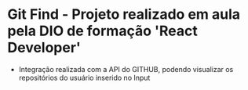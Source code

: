 # Git Find - Projeto realizado em aula pela DIO de formação 'React Developer'

- Integração realizada com a API do GITHUB, podendo visualizar os repositórios do usuário inserido no Input

